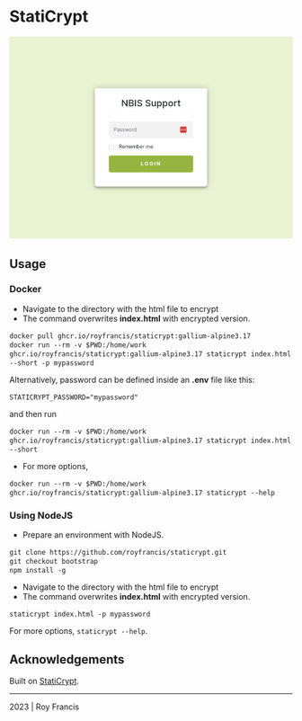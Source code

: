 # StatiCrypt

![preview](preview.png)

## Usage

### Docker

- Navigate to the directory with the html file to encrypt
- The command overwrites **index.html** with encrypted version.

```
docker pull ghcr.io/royfrancis/staticrypt:gallium-alpine3.17
docker run --rm -v $PWD:/home/work ghcr.io/royfrancis/staticrypt:gallium-alpine3.17 staticrypt index.html --short -p mypassword
```

Alternatively, password can be defined inside an **.env** file like this:

```
STATICRYPT_PASSWORD="mypassword"
```

and then run

```
docker run --rm -v $PWD:/home/work ghcr.io/royfrancis/staticrypt:gallium-alpine3.17 staticrypt index.html --short
```

- For more options, 

```
docker run --rm -v $PWD:/home/work ghcr.io/royfrancis/staticrypt:gallium-alpine3.17 staticrypt --help
```

### Using NodeJS

- Prepare an environment with NodeJS.

```
git clone https://github.com/royfrancis/staticrypt.git
git checkout bootstrap
npm install -g
```

- Navigate to the directory with the html file to encrypt
- The command overwrites **index.html** with encrypted version.

```
staticrypt index.html -p mypassword
```

For more options, `staticrypt --help`.

## Acknowledgements

Built on [StatiCrypt](https://github.com/robinmoisson/staticrypt/).

---

2023 | Roy Francis
